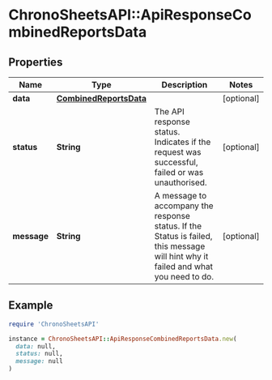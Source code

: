 # ChronoSheetsAPI::ApiResponseCombinedReportsData

## Properties

| Name | Type | Description | Notes |
| ---- | ---- | ----------- | ----- |
| **data** | [**CombinedReportsData**](CombinedReportsData.md) |  | [optional] |
| **status** | **String** | The API response status. Indicates if the request was successful, failed or was unauthorised. | [optional] |
| **message** | **String** | A message to accompany the response status.  If the Status is failed, this message will hint why it failed and what you need to do. | [optional] |

## Example

```ruby
require 'ChronoSheetsAPI'

instance = ChronoSheetsAPI::ApiResponseCombinedReportsData.new(
  data: null,
  status: null,
  message: null
)
```

